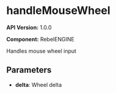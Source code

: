 # handleMouseWheel

**API Version:** 1.0.0

**Component:** RebelENGINE

Handles mouse wheel input

## Parameters

- **delta**: Wheel delta

